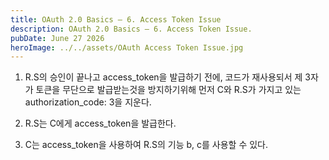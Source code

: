 ```yaml
---
title: OAuth 2.0 Basics – 6. Access Token Issue
description: OAuth 2.0 Basics – 6. Access Token Issue.
pubDate: June 27 2026
heroImage: ../../assets/OAuth Access Token Issue.jpg
---
```


1. R.S의 승인이 끝나고 access_token을 발급하기 전에, 코드가 재사용되서 제 3자가 토큰을 무단으로 발급받는것을 방지하기위해 먼저 C와 R.S가 가지고 있는 authorization_code: 3을 지운다. 

2. R.S는 C에게 access_token을 발급한다.

3. C는 access_token을 사용하여 R.S의 기능 b, c를 사용할 수 있다. 


